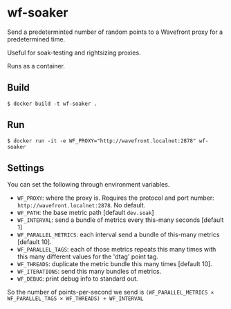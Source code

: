 # wf-soaker

Send a predeterminted number of random points to a Wavefront proxy for a
predetermined time.

Useful for soak-testing and rightsizing proxies.

Runs as a container.

## Build

```
$ docker build -t wf-soaker .
```

## Run

```
$ docker run -it -e WF_PROXY="http://wavefront.localnet:2878" wf-soaker
```

## Settings

You can set the following through environment variables.

* `WF_PROXY`: where the proxy is. Requires the protocol and port
number: `http://wavefront.localnet:2878`. No default.
* `WF_PATH`: the base metric path [default `dev.soak`]
* `WF_INTERVAL`: send a bundle of metrics every this-many seconds [default 1]
* `WF_PARALLEL_METRICS`: each interval send a bundle of this-many metrics
  [default 10].
* `WF_PARALLEL_TAGS`: each of those metrics repeats this many times with
  this many different values for the 'dtag' point tag.
* `WF_THREADS`: duplicate the metric bundle this many times [default 10].
* `WF_ITERATIONS`: send this many bundles of metrics.
* `WF_DEBUG`: print debug info to standard out.

So the number of points-per-second we send is
`(WF_PARALLEL_METRICS × WF_PARALLEL_TAGS × WF_THREADS) ÷ WF_INTERVAL`
